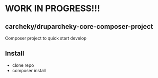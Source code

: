 # WORK IN PROGRESS!!!

## carcheky/druparcheky-core-composer-project

Composer project to quick start develop

## Install

- clone repo
- composer install
